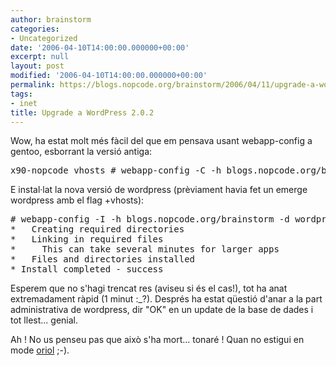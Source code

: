 ```yaml
---
author: brainstorm
categories:
- Uncategorized
date: '2006-04-10T14:00:00.000000+00:00'
excerpt: null
layout: post
modified: '2006-04-10T14:00:00.000000+00:00'
permalink: https://blogs.nopcode.org/brainstorm/2006/04/11/upgrade-a-wordpress-202/
tags:
- inet
title: Upgrade a WordPress 2.0.2
---
```


Wow, ha estat molt més fàcil del que em pensava usant webapp-config a gentoo, esborrant la versió antiga:

<pre>x90-nopcode vhosts # webapp-config -C -h blogs.nopcode.org/brainstorm -d wordpress wordpress 1.5.2</pre>

E instal·lat la nova versió de wordpress (prèviament havia fet un emerge wordpress amb el flag +vhosts):

<pre># webapp-config -I -h blogs.nopcode.org/brainstorm -d wordpress wordpress 2.0.2
*   Creating required directories
*   Linking in required files
*     This can take several minutes for larger apps
*   Files and directories installed
* Install completed - success</pre>

Esperem que no s'hagi trencat res (aviseu si és el cas!), tot ha anat extremadament ràpid (1 minut :_?). Després ha estat qüestió d'anar a la part administrativa de wordpress, dir "OK" en un update de la base de dades i tot llest... genial.

Ah ! No us penseu pas que això s'ha mort... tonaré ! Quan no estigui en mode [oriol][1] ;-).

 [1]: https://oriol.joor.net/blog/?item=resumint